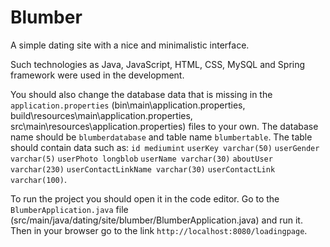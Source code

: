 # Blumber
A simple dating site with a nice and minimalistic interface.

Such technologies as Java, JavaScript, HTML, CSS, MySQL and Spring framework were used in the development.

You should also change the database data that is missing in the `application.properties` (bin\main\application.properties, build\resources\main\application.properties, src\main\resources\application.properties) files to your own. The database name should be `blumberdatabase` and table name `blumbertable`. The table should contain data such as:
`id mediumint`
`userKey varchar(50)`
`userGender varchar(5)`
`userPhoto longblob`
`userName varchar(30)`
`aboutUser varchar(230)`
`userContactLinkName varchar(30)`
`userContactLink varchar(100)`.

To run the project you should open it in the code editor. Go to the `BlumberApplication.java` file (src/main/java/dating/site/blumber/BlumberApplication.java) and run it. Then in your browser go to the link `http://localhost:8080/loadingpage`.
